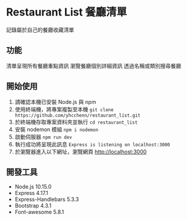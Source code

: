 # Restaurant List 餐廳清單
記錄屬於自己的餐廳收藏清單

## 功能
清單呈現所有餐廳重點資訊
瀏覽餐廳個別詳細資訊
透過名稱或類別搜尋餐廳

## 開始使用
1. 請確認本機已安裝 Node.js 與 npm
2. 使用終端機，將專案複製至本機
`git clone https://github.com/yhcchenn/restaurant_list.git`
4. 於終端機存取專案資料夾並執行
`cd restaurant_list`
6. 安裝 nodemon 模組
`npm i nodemon`
8. 啟動伺服器
`npm run dev`
10. 執行成功將呈現此訊息
`Express is listening on localhost:3000`
12. 於瀏覽器進入以下網址，瀏覽網頁
<http://localhost:3000>


## 開發工具
- Node.js 10.15.0
- Express 4.17.1
- Express-Handlebars 5.3.3
- Bootstrap 4.3.1
- Font-awesome 5.8.1
